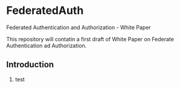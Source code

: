 # FederatedAuth
Federated Authentication and Authorization - White Paper

This repository will contatin a first draft of White Paper on Federate Authentication ad Authorization.

## Introduction
1. test

